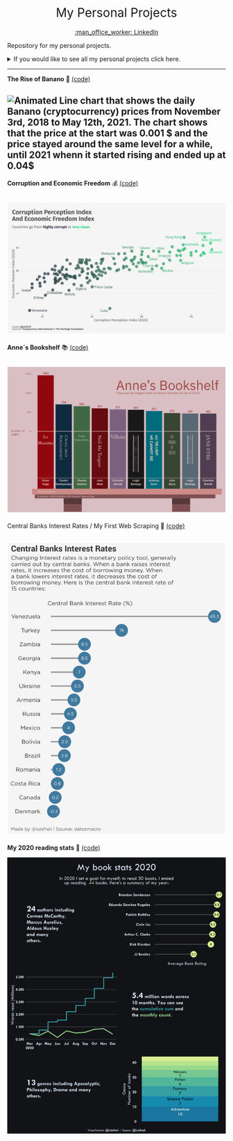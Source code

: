 <h1 style="font-weight:normal" align="center">
 My Personal Projects
</h1>
<a href="https://www.linkedin.com/in/luis-freites-navia/">
<p align="center">:man_office_worker: LinkedIn</p>
</a>

Repository for my personal projects.

<details>
  <summary>If you would like to see all my personal projects click here.</summary>

<!-- toc -->
- 02/2021: [My 2020 reading stats :book:](https://github.com/luisfrein/P-Projects/tree/master/My_book_data)
- 03/2021: [Central Banks Interest Rates / My First Web Scraping :bank:](https://github.com/luisfrein/P-Projects/tree/master/First_web_scrape)
- 04/2021: [Anne´s Bookshelf 📚](https://github.com/luisfrein/P-Projects/tree/master/First_web_scrape)
- 05/2021: [The Rise of Banano 🍌](https://github.com/luisfrein/P-Projects/tree/master/BAN)
<!-- tocstop -->
</details>

---
**The Rise of Banano** 🍌 [(code)](https://github.com/luisfrein/P-Projects/blob/master/BAN/BAN.R)

![Animated Line chart that shows the daily Banano (cryptocurrency) prices from November 3rd, 2018 to May 12th, 2021.
The chart shows that the price at the start was 0.001 $ and the price stayed around the same level for a while, until 2021 whenn it started rising and ended up at 0.04$ ](https://github.com/luisfrein/P-Projects/blob/master/BAN/BAN.gif)
---
**Corruption and Economic Freedom** 💰 [(code)](https://github.com/luisfrein/P-Projects/blob/master/CPI_%26_EFI/CPI_%26_EFI.R)

![Scatterplot with the corruption perception index on the x axis and the economic freedom index on the y axis. It shows that more corrupt countries also have lower economic freedom scores and viceverse. Countries like Venezuela and Zimbabwe, and Sudan are highly corrupt and have low economic freedom. Countries like Singapore, Hong Kong, Australia are highly clean and have high economic freedom scores](https://github.com/luisfrein/P-Projects/blob/master/CPI_%26_EFI/CPI_%26_EFI.png)
---
**Anne´s Bookshelf** 📚 [(code)](https://github.com/luisfrein/P-Projects/blob/master/Favorite_books/Favorite_books.R)

![alt text](https://github.com/luisfrein/P-Projects/blob/master/Favorite_books/A's_books.png)
---
Central Banks Interest Rates / My First Web Scraping :bank: [(code)](https://github.com/luisfrein/P-Projects/blob/master/First_web_scrape/Web_scraping.R)

![alt text](https://github.com/luisfrein/P-Projects/blob/master/First_web_scrape/interest_rate.png)
---
**My 2020 reading stats** :book: [(code)](https://github.com/luisfrein/P-Projects/blob/master/My_book_data/book_data_2020.R)

![alt text](https://github.com/luisfrein/P-Projects/blob/master/My_book_data/book_summary.png)

